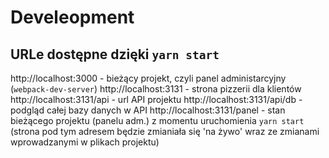 # Develeopment


## URLe dostępne dzięki `yarn start`

http://localhost:3000 - bieżący projekt, czyli panel administarcyjny (`webpack-dev-server`)
http://localhost:3131 - strona pizzerii dla klientów
http://localhost:3131/api - url API projektu
http://localhost:3131/api/db - podgląd całej bazy danych w API
http://localhost:3131/panel - stan bieżącego projektu (panelu adm.) z momentu uruchomienia `yarn start` (strona pod tym adresem będzie zmianiała się 'na żywo' wraz ze zmianami wprowadzanymi w plikach projektu)

